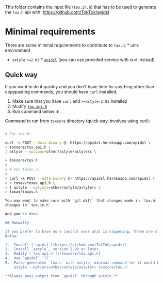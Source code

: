 This folder contains the input file (`tox.in.h`) that has to be used to generate
the `tox.h` api with: https://github.com/TokTok/apidsl

# Minimal requirements

There are some minimal requirements to contribute to `tox.h`: * unix environment
* `astyle` `>=2.03` * [`apidsl`](https://github.com/TokTok/apidsl) (you can use
provided service with curl instead)

## Quick way

If you want to do it quickly and you don't have time for anything other than
copypasting commands, you should have `curl` installed.

1.  Make sure that you have `curl` and `>=astyle-2.03` installed
2.  Modify [`tox.api.h`](/toxcore/tox.api.h)
3.  Run command below ↓

Command to run from `toxcore` directory (quick way, involves using curl):
```bash

# For tox.h:

curl -X POST --data-binary @- https://apidsl.herokuapp.com/apidsl \
< toxcore/tox.api.h \
| astyle --options=other/astyle/astylerc \

> toxcore/tox.h
>
> # For toxav.h:
>
> curl -X POST --data-binary @- https://apidsl.herokuapp.com/apidsl \
> < toxav/toxav.api.h \
> | astyle --options=other/astyle/astylerc \
> toxav/toxav.h ```

You may want to make sure with `git diff` that changes made in `tox.h` reflect
changes in `tox.in.h`.

And you're done.

## Manually

If you prefer to have more control over what is happening, there are steps
below:

1.  Install [`apidsl`](https://github.com/TokTok/apidsl)
2.  Install `astyle`, version 2.03 or later.
3.  Modify [`tox.api.h`](/toxcore/tox.api.h)
4.  Use `apidsl` `??`
5.  Parse generated `tox.h` with astyle, minimal command for it would be: `bash
    astyle --options=other/astyle/astylerc toxcore/tox.h`

**Always pass output from `apidsl` through astyle.**
